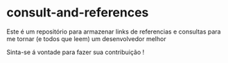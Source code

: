 # consult-and-references
Este é um repositório para armazenar links de referencias e consultas para me tornar (e todos que leem) um desenvolvedor melhor

Sinta-se á vontade para fazer sua contribuição !
